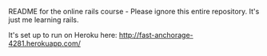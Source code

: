 README for the online rails course - Please ignore this entire repository.  It's just me learning rails.

It's set up to run on Heroku here: http://fast-anchorage-4281.herokuapp.com/
